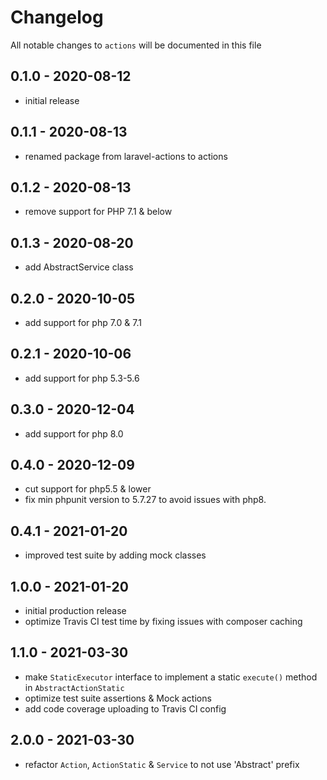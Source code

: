# Changelog

All notable changes to `actions` will be documented in this file

## 0.1.0 - 2020-08-12
- initial release


## 0.1.1 - 2020-08-13
- renamed package from laravel-actions to actions


## 0.1.2 - 2020-08-13
- remove support for PHP 7.1 & below


## 0.1.3 - 2020-08-20
- add AbstractService class


## 0.2.0 - 2020-10-05
- add support for php 7.0 & 7.1


## 0.2.1 - 2020-10-06
- add support for php 5.3-5.6


## 0.3.0 - 2020-12-04
- add support for php 8.0


## 0.4.0 - 2020-12-09
- cut support for php5.5 & lower
- fix min phpunit version to 5.7.27 to avoid issues with php8.


## 0.4.1 - 2021-01-20
- improved test suite by adding mock classes


## 1.0.0 - 2021-01-20
- initial production release
- optimize Travis CI test time by fixing issues with composer caching


## 1.1.0 - 2021-03-30
- make `StaticExecutor` interface to implement a static `execute()` method in `AbstractActionStatic`
- optimize test suite assertions & Mock actions
- add code coverage uploading to Travis CI config


## 2.0.0 - 2021-03-30
- refactor `Action`, `ActionStatic` & `Service` to not use 'Abstract' prefix
